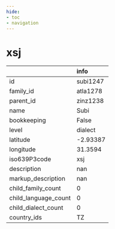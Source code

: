 ```yaml
---
hide:
- toc
- navigation
---
```

# xsj
|                      | info     |
|:---------------------|:---------|
| id                   | subi1247 |
| family_id            | atla1278 |
| parent_id            | zinz1238 |
| name                 | Subi     |
| bookkeeping          | False    |
| level                | dialect  |
| latitude             | -2.93387 |
| longitude            | 31.3594  |
| iso639P3code         | xsj      |
| description          | nan      |
| markup_description   | nan      |
| child_family_count   | 0        |
| child_language_count | 0        |
| child_dialect_count  | 0        |
| country_ids          | TZ       |
